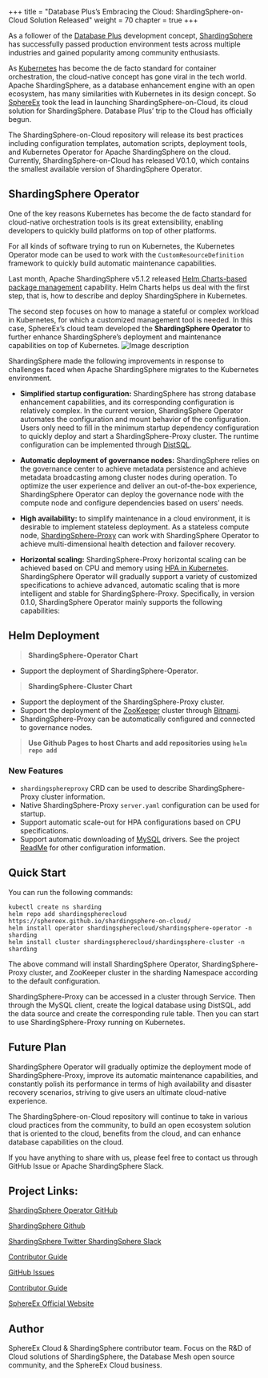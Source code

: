 +++ 
title = "Database Plus’s Embracing the Cloud: ShardingSphere-on-Cloud Solution Released"
weight = 70
chapter = true 
+++

As a follower of the [Database Plus](https://faun.pub/whats-the-database-plus-concepand-what-challenges-can-it-solve-715920ba65aa?source=your_stories_page-------------------------------------)
development concept, [ShardingSphere](https://shardingsphere.apache.org/) has successfully passed production environment tests across multiple industries and gained popularity among community enthusiasts.

As [Kubernetes](https://kubernetes.io/) has become the de facto standard for container orchestration, the cloud-native concept has gone viral in the tech world. Apache ShardingSphere, as a database enhancement engine with an open ecosystem, has many similarities with Kubernetes in its design concept. So [SphereEx](https://www.sphere-ex.com/en/) took the lead in launching ShardingSphere-on-Cloud, its cloud solution for ShardingSphere. Database Plus’ trip to the Cloud has officially begun.

The ShardingSphere-on-Cloud repository will release its best practices including configuration templates, automation scripts, deployment tools, and Kubernetes Operator for Apache ShardingSphere on the cloud. Currently, ShardingSphere-on-Cloud has released V0.1.0, which contains the smallest available version of ShardingSphere Operator.

## ShardingSphere Operator
One of the key reasons Kubernetes has become the de facto standard for cloud-native orchestration tools is its great extensibility, enabling developers to quickly build platforms on top of other platforms.

For all kinds of software trying to run on Kubernetes, the Kubernetes Operator mode can be used to work with the `CustomResourceDefinition` framework to quickly build automatic maintenance capabilities.

Last month, Apache ShardingSphere v5.1.2 released [Helm Charts-based package management](https://faun.pub/shardingsphere-cloud-applications-an-out-of-the-box-shardingsphere-proxy-cluster-9fd7209b5512?source=your_stories_page-------------------------------------) capability. Helm Charts helps us deal with the first step, that is, how to describe and deploy ShardingSphere in Kubernetes.

The second step focuses on how to manage a stateful or complex workload in Kubernetes, for which a customized management tool is needed. In this case, SphereEx’s cloud team developed the **ShardingSphere Operator** to further enhance ShardingSphere’s deployment and maintenance capabilities on top of Kubernetes.
![Image description](https://dev-to-uploads.s3.amazonaws.com/uploads/articles/0hx9p0gtqft32stajecr.png)
 

ShardingSphere made the following improvements in response to challenges faced when Apache ShardingSphere migrates to the Kubernetes environment.

- **Simplified startup configuration:** ShardingSphere has strong database enhancement capabilities, and its corresponding configuration is relatively complex. In the current version, ShardingSphere Operator automates the configuration and mount behavior of the configuration. Users only need to fill in the minimum startup dependency configuration to quickly deploy and start a ShardingSphere-Proxy cluster. The runtime configuration can be implemented through [DistSQL](https://shardingsphere.apache.org/document/5.1.0/en/concepts/distsql/).

- **Automatic deployment of governance nodes:**
 ShardingSphere relies on the governance center to achieve metadata persistence and achieve metadata broadcasting among cluster nodes during operation. To optimize the user experience and deliver an out-of-the-box experience, ShardingSphere Operator can deploy the governance node with the compute node and configure dependencies based on users’ needs.

- **High availability:** to simplify maintenance in a cloud environment, it is desirable to implement stateless deployment. As a stateless compute node, [ShardingSphere-Proxy](https://shardingsphere.apache.org/document/current/en/quick-start/shardingsphere-proxy-quick-start/) can work with ShardingSphere Operator to achieve multi-dimensional health detection and failover recovery.

- **Horizontal scaling:** ShardingSphere-Proxy horizontal scaling can be achieved based on CPU and memory using [HPA in Kubernetes](https://kubernetes.io/docs/tasks/run-application/horizontal-pod-autoscale/). ShardingSphere Operator will gradually support a variety of customized specifications to achieve advanced, automatic scaling that is more intelligent and stable for ShardingSphere-Proxy.
Specifically, in version 0.1.0, ShardingSphere Operator mainly supports the following capabilities:

## Helm Deployment

> **ShardingSphere-Operator Chart**

- Support the deployment of ShardingSphere-Operator.

> **ShardingSphere-Cluster Chart**

- Support the deployment of the ShardingSphere-Proxy cluster.
- Support the deployment of the [ZooKeeper](https://zookeeper.apache.org/) cluster through [Bitnami](https://bitnami.com/).
- ShardingSphere-Proxy can be automatically configured and connected to governance nodes.

> **Use Github Pages to host Charts and add repositories using `helm repo add`**

### New Features

- `shardingsphereproxy` CRD can be used to describe ShardingSphere-Proxy cluster information.
- Native ShardingSphere-Proxy `server.yaml` configuration can be used for startup.
- Support automatic scale-out for HPA configurations based on CPU specifications.
- Support automatic downloading of [MySQL](https://www.mysql.com/) drivers.
See the project [ReadMe](https://github.com/SphereEx/shardingsphere-on-cloud/blob/main/README.md) for other configuration information.

## Quick Start
You can run the following commands:

```
kubectl create ns sharding
helm repo add shardingspherecloud https://sphereex.github.io/shardingsphere-on-cloud/ 
helm install operator shardingspherecloud/shardingsphere-operator -n sharding
helm install cluster shardingspherecloud/shardingsphere-cluster -n sharding
```
The above command will install ShardingSphere Operator, ShardingSphere-Proxy cluster, and ZooKeeper cluster in the sharding Namespace according to the default configuration.

ShardingSphere-Proxy can be accessed in a cluster through Service. Then through the MySQL client, create the logical database using DistSQL, add the data source and create the corresponding rule table. Then you can start to use ShardingSphere-Proxy running on Kubernetes.

## Future Plan
ShardingSphere Operator will gradually optimize the deployment mode of ShardingSphere-Proxy, improve its automatic maintenance capabilities, and constantly polish its performance in terms of high availability and disaster recovery scenarios, striving to give users an ultimate cloud-native experience.

The ShardingSphere-on-Cloud repository will continue to take in various cloud practices from the community, to build an open ecosystem solution that is oriented to the cloud, benefits from the cloud, and can enhance database capabilities on the cloud.

If you have anything to share with us, please feel free to contact us through GitHub Issue or Apache ShardingSphere Slack.

## Project Links:

[ShardingSphere Operator GitHub](https://github.com/SphereEx/shardingsphere-on-cloud)

[ShardingSphere Github](https://github.com/apache/shardingsphere/issues?page=1&q=is%3Aopen+is%3Aissue+label%3A%22project%3A+OpenForce+2022%22)

[ShardingSphere Twitter
](https://twitter.com/ShardingSphere)
[ShardingSphere Slack](https://join.slack.com/t/apacheshardingsphere/shared_invite/zt-sbdde7ie-SjDqo9~I4rYcR18bq0SYTg)

[Contributor Guide](https://shardingsphere.apache.org/community/cn/involved/)

[GitHub Issues](https://github.com/apache/shardingsphere/issues)

[Contributor Guide](https://shardingsphere.apache.org/community/en/involved/)

[SphereEx Official Website
](https://sphere-ex.com/)

## Author

SphereEx Cloud & ShardingSphere contributor team. Focus on the R&D of Cloud solutions of ShardingSphere, the Database Mesh open source community, and the SphereEx Cloud business.
